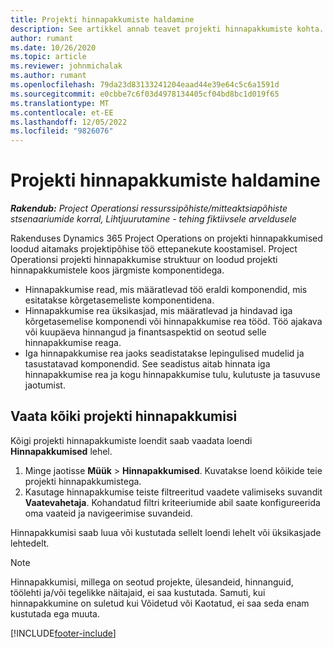 ```yaml
---
title: Projekti hinnapakkumiste haldamine
description: See artikkel annab teavet projekti hinnapakkumiste kohta.
author: rumant
ms.date: 10/26/2020
ms.topic: article
ms.reviewer: johnmichalak
ms.author: rumant
ms.openlocfilehash: 79da23d83133241204eaad44e39e64c5c6a1591d
ms.sourcegitcommit: e0cbbe7c6f03d4978134405cf04bd8bc1d019f65
ms.translationtype: MT
ms.contentlocale: et-EE
ms.lasthandoff: 12/05/2022
ms.locfileid: "9826076"
---
```

# <a name="manage-project-quotes"></a>Projekti hinnapakkumiste haldamine

_**Rakendub:** Project Operationsi ressurssipõhiste/mitteaktsiapõhiste stsenaariumide korral,  Lihtjuurutamine - tehing fiktiivsele arveldusele_

Rakenduses Dynamics 365 Project Operations on projekti hinnapakkumised loodud aitamaks projektipõhise töö ettepanekute koostamisel. Project Operationsi projekti hinnapakkumise struktuur on loodud projekti hinnapakkumistele koos järgmiste komponentidega.

  - Hinnapakkumise read, mis määratlevad töö eraldi komponendid, mis esitatakse kõrgetasemeliste komponentidena.
  - Hinnapakkumise rea üksikasjad, mis määratlevad ja hindavad iga kõrgetasemelise komponendi või hinnapakkumise rea tööd. Töö ajakava või kuupäeva hinnangud ja finantsaspektid on seotud selle hinnapakkumise reaga.
  - Iga hinnapakkumise rea jaoks seadistatakse lepingulised mudelid ja tasustatavad komponendid. See seadistus aitab hinnata iga hinnapakkumise rea ja kogu hinnapakkumise tulu, kulutuste ja tasuvuse jaotumist.

## <a name="view-all-project-quotes"></a>Vaata kõiki projekti hinnapakkumisi

Kõigi projekti hinnapakkumiste loendit saab vaadata loendi **Hinnapakkumised** lehel. 

1. Minge jaotisse **Müük** > **Hinnapakkumised**. Kuvatakse loend kõikide teie projekti hinnapakkumistega. 
2. Kasutage hinnapakkumise teiste filtreeritud vaadete valimiseks suvandit **Vaatevahetaja**. Kohandatud filtri kriteeriumide abil saate konfigureerida oma vaateid ja navigeerimise suvandeid.

Hinnapakkumisi saab luua või kustutada sellelt loendi lehelt või üksikasjade lehtedelt.

 > [!NOTE]
 > Hinnapakkumisi, millega on seotud projekte, ülesandeid, hinnanguid, töölehti ja/või tegelikke näitajaid, ei saa kustutada. Samuti, kui hinnapakkumine on suletud kui Võidetud või Kaotatud, ei saa seda enam kustutada ega muuta. 


[!INCLUDE[footer-include](../../includes/footer-banner.md)]
